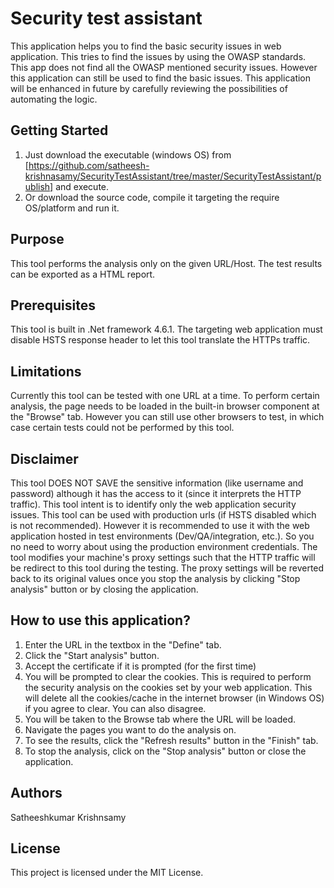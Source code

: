 # Security test assistant
This application helps you to find the basic security issues in web application. This tries to find the issues by using the OWASP standards. This app does not find all the OWASP mentioned security issues. However this application can still be used to find the basic issues. This application will be enhanced in future by carefully reviewing the possibilities of automating the logic.

## Getting Started
1. Just download the executable (windows OS) from [https://github.com/satheesh-krishnasamy/SecurityTestAssistant/tree/master/SecurityTestAssistant/publish] and execute.
2. Or download the source code, compile it targeting the require OS/platform and run it.


## Purpose
This tool performs the analysis only on the given URL/Host.
The test results can be exported as a HTML report.

## Prerequisites
This tool is built in .Net framework 4.6.1. 
The targeting web application must disable HSTS response header to let this tool translate the HTTPs traffic.

## Limitations
Currently this tool can be tested with one URL at a time.
To perform certain analysis, the page needs to be loaded in the built-in browser component at the "Browse" tab. However you can still use other browsers to test, in which case certain tests could not be performed by this tool.

## Disclaimer
This tool DOES NOT SAVE the sensitive information (like username and password) although it has the access to it (since it interprets the HTTP traffic).
This tool intent is to identify only the web application security issues.
This tool can be used with production urls (if HSTS disabled which is not recommended). However it is recommended to use it with the web application hosted in test environments (Dev/QA/integration, etc.). So you no need to worry about using the production environment credentials.
The tool modifies your machine's proxy settings such that the HTTP traffic will be redirect to this tool during the testing. The proxy settings will be reverted back to its original values once you stop the analysis by clicking "Stop analysis" button or by closing the application.


## How to use this application?
1. Enter the URL in the textbox in the "Define" tab.
2. Click the "Start analysis" button.
3. Accept the certificate if it is prompted (for the first time)
4. You will be prompted to clear the cookies. This is required to perform the security analysis on the cookies set by your web application. This will delete all the cookies/cache in the internet browser (in Windows OS) if you agree to clear. You can also disagree.
5. You will be taken to the Browse tab where the URL will be loaded.
6. Navigate the pages you want to do the analysis on.
7. To see the results, click the "Refresh results" button in the "Finish" tab.
8. To stop the analysis, click on the "Stop analysis" button or close the application.


## Authors
Satheeshkumar Krishnsamy

## License
This project is licensed under the MIT License.
